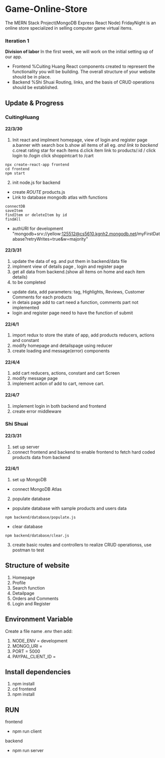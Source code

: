 # Game-Online-Store
The MERN Stack Project(MongoDB Express React Node)
FridayNight is an online store specialized in selling computer game virtual items.


### Iteration 1
**Division of labor**
In the first week, we will work on the initial setting up of our app.
- Frontend %Cuiting Huang
React components created to represent the functionality you will be building.
The overall structure of your website should be in place.
- Backend %Shi Shuai
Routing, links, and the basis of CRUD operations should be established.

## Update & Progress
### CuitingHuang
#### 22/3/30
1. Init react and implment homepage, view of login and register page
a.banner with search box
b.show all items of all eg. *and link to backend*
c.creat rating star for each items
d.click item link to products/:id   / click login to /login click shoppintcart to /cart

```
npx create-react-app frontend
cd frontend
npm start
```

2. init node.js for backend
- create *ROUTE* products.js
- Link to database mongodb atlas with functions
```
connectDB
saveItem
findItem or deleteItem by id
findAll
```
- authURI for development
"mongodb+srv://yellow:125512@cs5610.kgnh2.mongodb.net/myFirstDatabase?retryWrites=true&w=majority"

#### 22/3/31
1. update the data of eg. and put them in backend/data file
2. implment view of details page , login and register page
3. get all data from backend.(show all items on home and each item details)
4. to be completed
- update data, add parameters: tag, Highlights, Reviews, Customer Comments for each products
- in detais page add to cart need a function, comments part not implemented
- login and register page need to have the function of submit

#### 22/4/1
1. import redux to store the state of app, add products reducers, actions and constant
2. modify homepage and detailspage using reducer
3. create loading and message(error) components

#### 22/4/4
1. add cart reducers, actions, constant and cart Screen
2. modify message page
3. implement action of add to cart, remove cart.

#### 22/4/7
1. implement login in both backend and frontend
2. create error middleware

### Shi Shuai
#### 22/3/31
1. set up server
2. connect frontend and backend to enable frontend to fetch hard coded products data from backend

#### 22/4/1
1. set up MongoDB
- connect MongoDB Atlas
2. populate database
- populate database with sample products and users data
```
npm backend/database/populate.js 
```
- clear database
```
npm backend/database/clear.js 
```
3. create basic routes and controllers to realize CRUD operationss, use postman to test


## Structure of website
1. Homepage
2. Profile
3. Search function
4. Detailpage
5. Orders and Comments
6. Login and Register

## Environment Variable
Create a file name .env then add:
1. NODE_ENV = development
2. MONGO_URI =
3. PORT = 5000
4. PAYPAL_CLIENT_ID =

## Install dependencies
1. npm install
2. cd frontend
3. npm install

## RUN
frontend
- npm run client

backend
- npm run server
